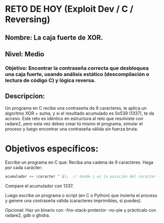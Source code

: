 # RETO DE HOY (Exploit Dev / C / Reversing)
## Nombre: La caja fuerte de XOR.
## Nivel: Medio
### Objetivo: Encontrar la contraseña correcta que desbloquea una caja fuerte, usando análisis estático (descompilación o lectura de código C) y lógica reversa.

## Descripcion:
Un programa en C recibe una contraseña de 9 caracteres, le aplica un algoritmo XOR + suma, y si el resultado acumulado es 0x539 (1337), te da acceso.
Este reto es idéntico en estructura al reto que resolviste con radare2, pero esta vez debes crear tú mismo el programa, simular el proceso y luego encontrar una contraseña válida sin fuerza bruta.

# Objetivos específicos:
Escribe un programa en C que:
Reciba una cadena de 9 caracteres.
Haga por cada carácter:

```C
acumulador += (caracter ^ i);  // donde i es la posición del caracter (0 a 8)
```
Compare el acumulador con 1337.

Luego escribe un programa o script (en C o Python) que invierta el proceso y genere una contraseña válida (caracteres imprimibles, si puedes).

Opcional: Haz un binario con -fno-stack-protector -no-pie y prácticalo con radare2, gdb o ghidra.
